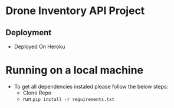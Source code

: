 # Drone Inventory API Project

## Deployment
- Deployed On Heroku

# Running on a local machine
- To get all dependencies instaled please follow the below steps:
    - Clone Repo
    - run `pip install -r requirements.txt` 
